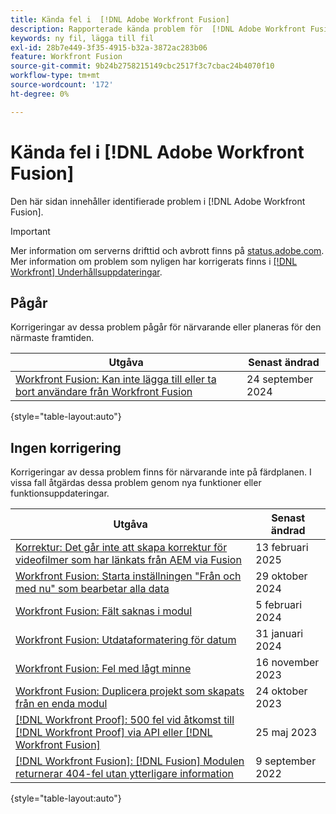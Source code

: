 ```yaml
---
title: Kända fel i  [!DNL Adobe Workfront Fusion]
description: Rapporterade kända problem för  [!DNL Adobe Workfront Fusion]
keywords: ny fil, lägga till fil
exl-id: 28b7e449-3f35-4915-b32a-3872ac283b06
feature: Workfront Fusion
source-git-commit: 9b24b2758215149cbc2517f3c7cbac24b4070f10
workflow-type: tm+mt
source-wordcount: '172'
ht-degree: 0%

---
```


# Kända fel i [!DNL Adobe Workfront Fusion]

Den här sidan innehåller identifierade problem i [!DNL Adobe Workfront Fusion].

>[!IMPORTANT]
>
>Mer information om serverns drifttid och avbrott finns på [status.adobe.com](https://status.adobe.com). Mer information om problem som nyligen har korrigerats finns i [[!DNL Workfront] Underhållsuppdateringar](../maintenance/current-updates.md).

<!--
## New

These recently reported issues are currently under review.

| **Issue** | **Last Modified** |
| -----------------------------------------------------------------| ----------------- |

{style="table-layout:auto"}-->

## Pågår

Korrigeringar av dessa problem pågår för närvarande eller planeras för den närmaste framtiden.

| **Utgåva** | **Senast ändrad** |
| -----------------------------------------------------------------| ----------------- |
| [Workfront Fusion: Kan inte lägga till eller ta bort användare från Workfront Fusion](known-issues-workfront-fusion/fusion-cannot-manage-users.md) | 24 september 2024 |

{style="table-layout:auto"}

## Ingen korrigering

Korrigeringar av dessa problem finns för närvarande inte på färdplanen. I vissa fall åtgärdas dessa problem genom nya funktioner eller funktionsuppdateringar.

| **Utgåva** | **Senast ändrad** |
| -----------------------------------------------------------------| ----------------- |
| [Korrektur: Det går inte att skapa korrektur för videofilmer som har länkats från AEM via Fusion](/help/known-issues/known-issues-workfront/wf-proof-cannot-generate-aem-video.md) | 13 februari 2025 |
| [Workfront Fusion: Starta inställningen &quot;Från och med nu&quot; som bearbetar alla data](known-issues-workfront-fusion/fusion-from-now-on-processing-all-data.md) | 29 oktober 2024 |
| [Workfront Fusion: Fält saknas i modul](known-issues-workfront-fusion/fusion-field-missing-watch-field.md) | 5 februari 2024 |
| [Workfront Fusion: Utdataformatering för datum](known-issues-workfront-fusion/fusion-output-formatting-for-dates.md) | 31 januari 2024 |
| [Workfront Fusion: Fel med lågt minne](known-issues-workfront-fusion/fusion-low-memory-error.md) | 16 november 2023 |
| [Workfront Fusion: Duplicera projekt som skapats från en enda modul](known-issues-workfront-fusion/fusion-duplicate-projects-created.md) | 24 oktober 2023 |
| [[!DNL Workfront Proof]: 500 fel vid åtkomst till  [!DNL Workfront Proof]  via API eller  [!DNL Workfront Fusion]](known-issues-workfront-proof/proof-500-error-getallproofs.md) | 25 maj 2023 |
| [[!DNL Workfront Fusion]: [!DNL Fusion] Modulen returnerar 404-fel utan ytterligare information](known-issues-workfront-fusion/fusion-404-error-no-description.md) | 9 september 2022 |

{style="table-layout:auto"}
